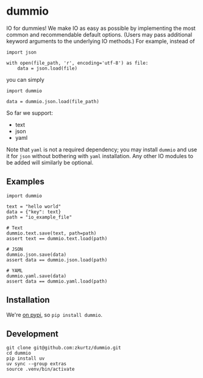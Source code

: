 # dummio

IO for dummies! We make IO as easy as possible by implementing the most common and recommendable default options. (Users may pass additional keyword arguments to the underlying IO methods.) For example, instead of
```
import json

with open(file_path, 'r', encoding='utf-8') as file:
    data = json.load(file)
```
you can simply
```
import dummio

data = dummio.json.load(file_path)
```

So far we support:
- text
- json
- yaml

Note that `yaml` is not a required dependency; you may install `dummio` and use it for `json` without bothering with `yaml` installation. Any other IO modules to be added will similarly be optional.

## Examples

```
import dummio

text = "hello world"
data = {"key": text}
path = "io_example_file"

# Text
dummio.text.save(text, path=path)
assert text == dummio.text.load(path)

# JSON
dummio.json.save(data)
assert data == dummio.json.load(path)

# YAML
dummio.yaml.save(data)
assert data == dummio.yaml.load(path)
```

## Installation

We're [on pypi](https://pypi.org/project/dummio/), so `pip install dummio`.

## Development

```
git clone git@github.com:zkurtz/dummio.git
cd dummio
pip install uv
uv sync --group extras
source .venv/bin/activate
```
